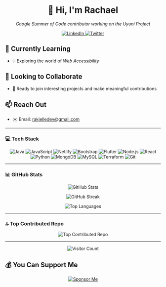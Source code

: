 <h1 align="center">👋 Hi, I'm Rachael</h1>

<p align="center">
  <em>Google Summer of Code contributor working on the Uyuni Project</em>
</p>

<p align="center">
  <a href="https://linkedin.com/in/rachaelodetayo">
    <img src="https://img.shields.io/badge/LinkedIn-%230077B5.svg?logo=linkedin&logoColor=white" alt="LinkedIn">
  </a>
  <a href="https://twitter.com/Rakielle_">
    <img src="https://img.shields.io/badge/Twitter-%231DA1F2.svg?logo=Twitter&logoColor=white" alt="Twitter">
  </a>
</p>

## 🌱 Currently Learning

- 💡 Exploring the world of <em>Web Accessibility</em>

## 🚀 Looking to Collaborate

- 👯 Ready to join interesting projects and make meaningful contributions

## 📫 Reach Out

- ✉️ Email: rakielledev@gmail.com

---

### 💻 Tech Stack

<p align="center">
  <img src="https://img.shields.io/badge/java-%23ED8B00.svg?style=flat&logo=openjdk&logoColor=white" alt="Java">
  <img src="https://img.shields.io/badge/javascript-%23323330.svg?style=flat&logo=javascript&logoColor=%23F7DF1E" alt="JavaScript">
  <img src="https://img.shields.io/badge/netlify-%23000000.svg?style=flat&logo=netlify&logoColor=#00C7B7" alt="Netlify">
  <img src="https://img.shields.io/badge/bootstrap-%238511FA.svg?style=flat&logo=bootstrap&logoColor=white" alt="Bootstrap">
  <img src="https://img.shields.io/badge/Flutter-%2302569B.svg?style=flat&logo=Flutter&logoColor=white" alt="Flutter">
  <img src="https://img.shields.io/badge/node.js-6DA55F?style=flat&logo=node.js&logoColor=white" alt="Node.js">
  <img src="https://img.shields.io/badge/react-%2320232a.svg?style=flat&logo=react&logoColor=%2361DAFB" alt="React">
  <img src="https://img.shields.io/badge/python-3670A0?style=flat&logo=python&logoColor=ffdd54" alt="Python">
  <img src="https://img.shields.io/badge/MongoDB-%234ea94b.svg?style=flat&logo=mongodb&logoColor=white" alt="MongoDB">
  <img src="https://img.shields.io/badge/mysql-%2300000f.svg?style=flat&logo=mysql&logoColor=white" alt="MySQL">
  <img src="https://img.shields.io/badge/terraform-%235835CC.svg?style=flat&logo=terraform&logoColor=white" alt="Terraform">
  <img src="https://img.shields.io/badge/Git-fc6d26?style=flat&logo=git&logoColor=white" alt="Git">
</p>

---

### 📊 GitHub Stats

<p align="center">
  <img src="https://github-readme-stats.vercel.app/api?username=Rakielle&show_icons=true&theme=algolia&count_private=true" alt="GitHub Stats">
</p>

<p align="center">
  <img src="https://github-readme-streak-stats.herokuapp.com/?user=Rakielle&theme=algolia&hide_border=false" alt="GitHub Streak">
</p>

<p align="center">
  <img src="https://github-readme-stats.vercel.app/api/top-langs/?username=Rakielle&theme=algolia&hide_border=false&include_all_commits=true&count_private=false&layout=compact" alt="Top Languages">
</p>

---

### 🔝 Top Contributed Repo

<p align="center">
  <img src="https://github-contributor-stats.vercel.app/api?username=Rakielle&limit=5&theme=algolia&combine_all_yearly_contributions=true" alt="Top Contributed Repo">
</p>

---

<p align="center">
  <img src="https://visitcount.itsvg.in/api?id=Rakielle&icon=0&color=6" alt="Visitor Count">
</p>

## 💰 You Can Support Me

<p align="center">
  <a href="https://github.com/sponsors/Rakielle">
    <img src="https://img.shields.io/badge/Sponsor-❤️-ff69b4?logo=github&logoColor=white" alt="Sponsor Me">
  </a>
</p>


